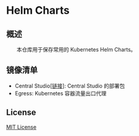 # Helm Charts
## 概述
&emsp;&emsp;本仓库用于保存常用的 Kubernetes Helm Charts。

## 镜像清单

- Central Studio[[链接](https://central-x.com/studio/)]: Central Studio 的部署包
- Egress: Kubernetes 容器流量出口代理

## License
[MIT License](./LICENSE)